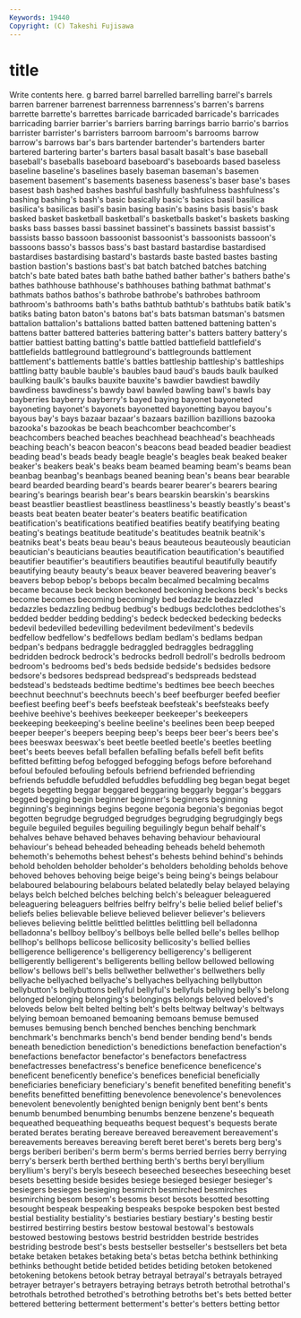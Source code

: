 ```yaml
---
Keywords: 19440 
Copyright: (C) Takeshi Fujisawa
---
```


# title

Write contents here.
g barred barrel barrelled barrelling barrel's barrels barren barrener
barrenest barrenness barrenness's barren's barrens barrette barrette's barrettes barricade barricaded
barricade's barricades barricading barrier barrier's barriers barring barrings barrio barrio's
barrios barrister barrister's barristers barroom barroom's barrooms barrow barrow's barrows
bar's bars bartender bartender's bartenders barter bartered bartering barter's barters
basal basalt basalt's base baseball baseball's baseballs baseboard baseboard's baseboards
based baseless baseline baseline's baselines basely baseman baseman's basemen basement
basement's basements baseness baseness's baser base's bases basest bash bashed
bashes bashful bashfully bashfulness bashfulness's bashing bashing's bash's basic basically
basic's basics basil basilica basilica's basilicas basil's basin basing basin's
basins basis basis's bask basked basket basketball basketball's basketballs basket's
baskets basking basks bass basses bassi bassinet bassinet's bassinets bassist
bassist's bassists basso bassoon bassoonist bassoonist's bassoonists bassoon's bassoons basso's
bassos bass's bast bastard bastardise bastardised bastardises bastardising bastard's bastards
baste basted bastes basting bastion bastion's bastions bast's bat batch
batched batches batching batch's bate bated bates bath bathe bathed
bather bather's bathers bathe's bathes bathhouse bathhouse's bathhouses bathing bathmat
bathmat's bathmats bathos bathos's bathrobe bathrobe's bathrobes bathroom bathroom's bathrooms
bath's baths bathtub bathtub's bathtubs batik batik's batiks bating baton
baton's batons bat's bats batsman batsman's batsmen battalion battalion's battalions
batted batten battened battening batten's battens batter battered batteries battering
batter's batters battery battery's battier battiest batting batting's battle battled
battlefield battlefield's battlefields battleground battleground's battlegrounds battlement battlement's battlements battle's
battles battleship battleship's battleships battling batty bauble bauble's baubles baud
baud's bauds baulk baulked baulking baulk's baulks bauxite bauxite's bawdier
bawdiest bawdily bawdiness bawdiness's bawdy bawl bawled bawling bawl's bawls
bay bayberries bayberry bayberry's bayed baying bayonet bayoneted bayoneting bayonet's
bayonets bayonetted bayonetting bayou bayou's bayous bay's bays bazaar bazaar's
bazaars bazillion bazillions bazooka bazooka's bazookas be beach beachcomber beachcomber's
beachcombers beached beaches beachhead beachhead's beachheads beaching beach's beacon beacon's
beacons bead beaded beadier beadiest beading bead's beads beady beagle
beagle's beagles beak beaked beaker beaker's beakers beak's beaks beam
beamed beaming beam's beams bean beanbag beanbag's beanbags beaned beaning
bean's beans bear bearable beard bearded bearding beard's beards bearer
bearer's bearers bearing bearing's bearings bearish bear's bears bearskin bearskin's
bearskins beast beastlier beastliest beastliness beastliness's beastly beastly's beast's beasts
beat beaten beater beater's beaters beatific beatification beatification's beatifications beatified
beatifies beatify beatifying beating beating's beatings beatitude beatitude's beatitudes beatnik
beatnik's beatniks beat's beats beau beau's beaus beauteous beauteously beautician
beautician's beauticians beauties beautification beautification's beautified beautifier beautifier's beautifiers beautifies
beautiful beautifully beautify beautifying beauty beauty's beaux beaver beavered beavering
beaver's beavers bebop bebop's bebops becalm becalmed becalming becalms became
because beck beckon beckoned beckoning beckons beck's becks become becomes
becoming becomingly bed bedazzle bedazzled bedazzles bedazzling bedbug bedbug's bedbugs
bedclothes bedclothes's bedded bedder bedding bedding's bedeck bedecked bedecking bedecks
bedevil bedevilled bedevilling bedevilment bedevilment's bedevils bedfellow bedfellow's bedfellows bedlam
bedlam's bedlams bedpan bedpan's bedpans bedraggle bedraggled bedraggles bedraggling bedridden
bedrock bedrock's bedrocks bedroll bedroll's bedrolls bedroom bedroom's bedrooms bed's
beds bedside bedside's bedsides bedsore bedsore's bedsores bedspread bedspread's bedspreads
bedstead bedstead's bedsteads bedtime bedtime's bedtimes bee beech beeches beechnut
beechnut's beechnuts beech's beef beefburger beefed beefier beefiest beefing beef's
beefs beefsteak beefsteak's beefsteaks beefy beehive beehive's beehives beekeeper beekeeper's
beekeepers beekeeping beekeeping's beeline beeline's beelines been beep beeped beeper
beeper's beepers beeping beep's beeps beer beer's beers bee's bees
beeswax beeswax's beet beetle beetled beetle's beetles beetling beet's beets
beeves befall befallen befalling befalls befell befit befits befitted befitting
befog befogged befogging befogs before beforehand befoul befouled befouling befouls
befriend befriended befriending befriends befuddle befuddled befuddles befuddling beg began
begat beget begets begetting beggar beggared beggaring beggarly beggar's beggars
begged begging begin beginner beginner's beginners beginning beginning's beginnings begins
begone begonia begonia's begonias begot begotten begrudge begrudged begrudges begrudging
begrudgingly begs beguile beguiled beguiles beguiling beguilingly begun behalf behalf's
behalves behave behaved behaves behaving behaviour behavioural behaviour's behead beheaded
beheading beheads beheld behemoth behemoth's behemoths behest behest's behests behind
behind's behinds behold beholden beholder beholder's beholders beholding beholds behove
behoved behoves behoving beige beige's being being's beings belabour belaboured
belabouring belabours belated belatedly belay belayed belaying belays belch belched
belches belching belch's beleaguer beleaguered beleaguering beleaguers belfries belfry belfry's
belie belied belief belief's beliefs belies believable believe believed believer
believer's believers believes believing belittle belittled belittles belittling bell belladonna
belladonna's bellboy bellboy's bellboys belle belled belle's belles bellhop bellhop's
bellhops bellicose bellicosity bellicosity's bellied bellies belligerence belligerence's belligerency belligerency's
belligerent belligerently belligerent's belligerents belling bellow bellowed bellowing bellow's bellows
bell's bells bellwether bellwether's bellwethers belly bellyache bellyached bellyache's bellyaches
bellyaching bellybutton bellybutton's bellybuttons bellyful bellyful's bellyfuls bellying belly's belong
belonged belonging belonging's belongings belongs beloved beloved's beloveds below belt
belted belting belt's belts beltway beltway's beltways belying bemoan bemoaned
bemoaning bemoans bemuse bemused bemuses bemusing bench benched benches benching
benchmark benchmark's benchmarks bench's bend bender bending bend's bends beneath
benediction benediction's benedictions benefaction benefaction's benefactions benefactor benefactor's benefactors benefactress
benefactresses benefactress's benefice beneficence beneficence's beneficent beneficently benefice's benefices beneficial
beneficially beneficiaries beneficiary beneficiary's benefit benefited benefiting benefit's benefits benefitted
benefitting benevolence benevolence's benevolences benevolent benevolently benighted benign benignly bent
bent's bents benumb benumbed benumbing benumbs benzene benzene's bequeath bequeathed
bequeathing bequeaths bequest bequest's bequests berate berated berates berating bereave
bereaved bereavement bereavement's bereavements bereaves bereaving bereft beret beret's berets
berg berg's bergs beriberi beriberi's berm berm's berms berried berries
berry berrying berry's berserk berth berthed berthing berth's berths beryl
beryllium beryllium's beryl's beryls beseech beseeched beseeches beseeching beset besets
besetting beside besides besiege besieged besieger besieger's besiegers besieges besieging
besmirch besmirched besmirches besmirching besom besom's besoms besot besots besotted
besotting besought bespeak bespeaking bespeaks bespoke bespoken best bested bestial
bestiality bestiality's bestiaries bestiary bestiary's besting bestir bestirred bestirring bestirs
bestow bestowal bestowal's bestowals bestowed bestowing bestows bestrid bestridden bestride
bestrides bestriding bestrode best's bests bestseller bestseller's bestsellers bet beta
betake betaken betakes betaking beta's betas betcha bethink bethinking bethinks
bethought betide betided betides betiding betoken betokened betokening betokens betook
betray betrayal betrayal's betrayals betrayed betrayer betrayer's betrayers betraying betrays
betroth betrothal betrothal's betrothals betrothed betrothed's betrothing betroths bet's bets
betted better bettered bettering betterment betterment's better's betters betting bettor
